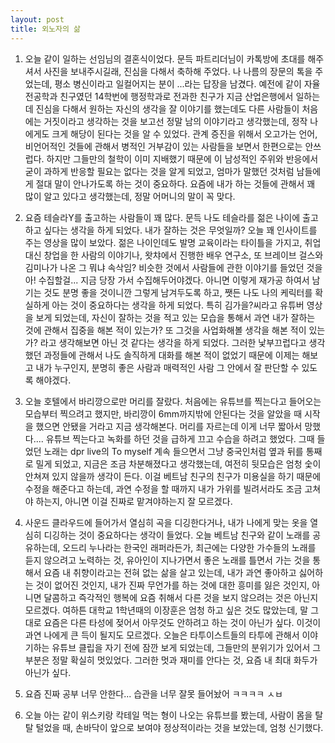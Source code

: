 ```yaml
---
layout: post
title: 외노자의 삶
---
```


1. 오늘 같이 일하는 선임님의 결혼식이었다. 문득 파트리더님이 카톡방에 초대를 해주셔서 사진을 보내주시길래, 진심을 다해서 축하해 주었다. 나 나름의 장문의 톡을 주었는데, 평소 병신이라고 일컬어지는 분이 ...라는 답장을 남겼다. 예전에 같이 자율전공학과 친구였던 14학번에 행정학과로 전과한 친구가 지금 산업은행에서 일하는데 진심을 다해서 원하는 자신의 생각을 잘 이야기를 했는데도 다른 사람들이 처음에는 거짓이라고 생각하는 것을 보고선 정말 남의 이야기라고 생각했는데, 정작 나에게도 크게 해당이 된다는 것을 알 수 있었다. 관계 증진을 위해서 오고가는 언어, 비언어적인 것들에 관해서 병적인 거부감이 있는 사람들을 보면서 한편으로는 안쓰럽다. 하지만 그들만의 철학이 이미 지배했기 때문에 이 남성적인 주위와 반응에서 굳이 과하게 반응할 필요는 없다는 것을 알게 되었고, 엄마가 말했던 것처럼 남들에게 절대 말이 안나가도록 하는 것이 중요하다. 요즘에 내가 하는 것들에 관해서 꽤 많이 알고 있다고 생각했는데, 정말 어머니의 말이 꼭 맞다.

2. 요즘 테슬라Y를 출고하는 사람들이 꽤 많다. 문득 나도 테슬라를 젊은 나이에 출고하고 싶다는 생각을 하게 되었다. 내가 잘하는 것은 무엇일까? 오늘 꽤 인사이트를 주는 영상을 많이 보았다. 젊은 나이인데도 발명 교육이라는 타이틀을 가지고, 취업대신 창업을 한 사람의 이야기나, 왓챠에서 진행한 배우 연구소, 또 브레이브 걸스와 김미나가 나온 그 뭐냐 속삭임? 비슷한 것에서 사람들에 관한 이야기를 들었던 것을 아! 수집할걸... 지금 당장 가서 수집해두어야겠다. 아니면 이렇게 재가공 하여서 남기는 것도 분명 좋을 것이니깐 그렇게 남겨두도록 하고, 쨋든 나도 나의 케릭터를 확실하게 아는 것이 중요하다는 생각을 하게 되었다. 특히 김가을?씨라고 유튜버 영상을 보게 되었는데, 자신이 잘하는 것을 적고 있는 모습을 통해서 과연 내가 잘하는 것에 관해서 집중을 해본 적이 있는가? 또 그것을 사업화해볼 생각을 해본 적이 있는가? 라고 생각해보면 아닌 것 같다는 생각을 하게 되었다. 그러한 낯부끄럽다고 생각했던 과정들에 관해서 나도 솔직하게 대화를 해본 적이 없었기 때문에 이제는 해보고 내가 누구인지, 분명히 좋은 사람과 매력적인 사람 그 안에서 잘 판단할 수 있도록 해야겠다.

3. 오늘 호텔에서 바리깡으로만 머리를 잘랐다. 처음에는 유튜브를 찍는다고 들어오는 모습부터 찍으려고 했지만, 바리깡이 6mm까지밖에 안된다는 것을 알았을 때 시작을 했으면 안됐을 거라고 지금 생각해본다. 머리를 자르는데 이게 너무 짧아서 망했다.... 유튜브 찍는다고 녹화를 하던 것을 급하게 끄고 수습을 하려고 했었다. 그때 들었던 노래는 dpr live의 To myself 계속 들으면서 그냥 중국인처럼 옆과 뒤를 통째로 밀게 되었고, 지금은 조금 차분해졌다고 생각했는데, 여전히 뒷모습은 엄청 숯이 안쳐져 있지 않을까 생각이 든다. 이걸 베트남 친구의 친구가 미용실을 하기 때문에 수정을 해준다고 하는데, 과연 수정을 할 때까지 내가 가위를 빌려서라도 조금 고쳐야 하는지, 아니면 이걸 진짜로 맡겨야하는지 잘 모르겠다.

4. 사운드 클라우드에 들어가서 열심히 곡을 디깅한다거나, 내가 나에게 맞는 옷을 열심히 디깅하는 것이 중요하다는 생각이 들었다. 오늘 베트남 친구와 같이 노래를 공유하는데, 오드리 누나라는 한국인 래퍼라든가, 최근에는 다양한 가수들의 노래를 듣지 않으려고 노력하는 것, 유아인이 지나가면서 좋은 노래를 틀면서 가는 것을 통해서 요즘 내 취향이라고는 전혀 없는 삶을 살고 있는데, 내가 과연 좋아하고 싫어하는 것이 없어진 것인지, 내가 진짜 무언가를 하는 것에 대한 흥미를 잃은 것인지, 아니면 달콤하고 즉각적인 행복에 요즘 취해서 다른 것을 보지 않으려는 것은 아닌지 모르겠다. 여하튼 대학교 1학년때의 이장훈은 엄청 하고 싶은 것도 많았는데, 말 그대로 요즘은 다른 타성에 젖어서 아무것도 안하려고 하는 것이 아닌가 싶다. 이것이 과연 나에게 큰 득이 될지도 모르겠다. 오늘은 타투이스트들의 타투에 관해서 이야기하는 유튜브 클립을 자기 전에 잠깐 보게 되었는데, 그들만의 분위기가 있어서 그 부분은 정말 확실히 멋있었다. 그러한 멋과 재미를 안다는 것, 요즘 내 최대 화두가 아닌가 싶다.

5. 요즘 진짜 공부 너무 안한다... 습관을 너무 잘못 들어놨어 ㅋㅋㅋㅋ ㅅㅂ

6. 오늘 아는 같이 위스키랑 칵테일 먹는 형이 나오는 유튜브를 봤는데, 사람이 몸을 탈탈 털었을 때, 손바닥이 앞으로 보여야 정상적이라는 것을 보았는데, 엄청 신기했다.